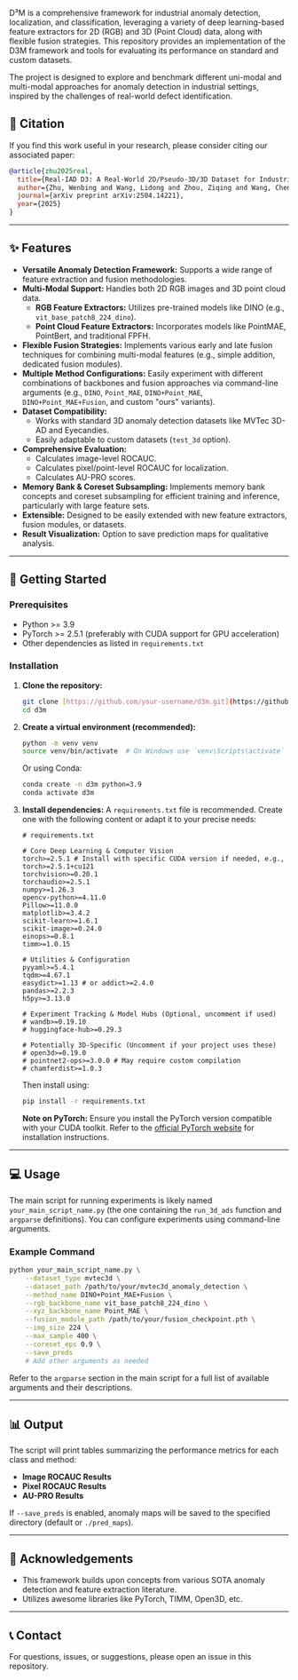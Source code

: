 D³M is a comprehensive framework for industrial anomaly detection, localization, and classification, leveraging a variety of deep learning-based feature extractors for 2D (RGB) and 3D (Point Cloud) data, along with flexible fusion strategies. This repository provides an implementation of the D3M framework and tools for evaluating its performance on standard and custom datasets.

The project is designed to explore and benchmark different uni-modal and multi-modal approaches for anomaly detection in industrial settings, inspired by the challenges of real-world defect identification.

## 📄 Citation

If you find this work useful in your research, please consider citing our associated paper:

```bibtex
@article{zhu2025real,
  title={Real-IAD D3: A Real-World 2D/Pseudo-3D/3D Dataset for Industrial Anomaly Detection},
  author={Zhu, Wenbing and Wang, Lidong and Zhou, Ziqing and Wang, Chengjie and Pan, Yurui and Zhang, Ruoyi and Chen, Zhuhao and Cheng, Linjie and Gao, Bin-Bin and Zhang, Jiangning and others},
  journal={arXiv preprint arXiv:2504.14221},
  year={2025}
}
```

---

## ✨ Features

* **Versatile Anomaly Detection Framework:** Supports a wide range of feature extraction and fusion methodologies.
* **Multi-Modal Support:** Handles both 2D RGB images and 3D point cloud data.
    * **RGB Feature Extractors:** Utilizes pre-trained models like DINO (e.g., `vit_base_patch8_224_dino`).
    * **Point Cloud Feature Extractors:** Incorporates models like PointMAE, PointBert, and traditional FPFH.
* **Flexible Fusion Strategies:** Implements various early and late fusion techniques for combining multi-modal features (e.g., simple addition, dedicated fusion modules).
* **Multiple Method Configurations:** Easily experiment with different combinations of backbones and fusion approaches via command-line arguments (e.g., `DINO`, `Point_MAE`, `DINO+Point_MAE`, `DINO+Point_MAE+Fusion`, and custom "ours" variants).
* **Dataset Compatibility:**
    * Works with standard 3D anomaly detection datasets like MVTec 3D-AD and Eyecandies.
    * Easily adaptable to custom datasets (`test_3d` option).
* **Comprehensive Evaluation:**
    * Calculates image-level ROCAUC.
    * Calculates pixel/point-level ROCAUC for localization.
    * Calculates AU-PRO scores.
* **Memory Bank & Coreset Subsampling:** Implements memory bank concepts and coreset subsampling for efficient training and inference, particularly with large feature sets.
* **Extensible:** Designed to be easily extended with new feature extractors, fusion modules, or datasets.
* **Result Visualization:** Option to save prediction maps for qualitative analysis.

---

## 🚀 Getting Started

### Prerequisites

* Python >= 3.9
* PyTorch >= 2.5.1 (preferably with CUDA support for GPU acceleration)
* Other dependencies as listed in `requirements.txt`

### Installation

1.  **Clone the repository:**
    ```bash
    git clone [https://github.com/your-username/d3m.git](https://github.com/your-username/d3m.git)
    cd d3m
    ```

2.  **Create a virtual environment (recommended):**
    ```bash
    python -m venv venv
    source venv/bin/activate  # On Windows use `venv\Scripts\activate`
    ```
    Or using Conda:
    ```bash
    conda create -n d3m python=3.9
    conda activate d3m
    ```

3.  **Install dependencies:**
    A `requirements.txt` file is recommended. Create one with the following content or adapt it to your precise needs:
    ```text
    # requirements.txt

    # Core Deep Learning & Computer Vision
    torch>=2.5.1 # Install with specific CUDA version if needed, e.g., torch>=2.5.1+cu121
    torchvision>=0.20.1
    torchaudio>=2.5.1
    numpy>=1.26.3
    opencv-python>=4.11.0
    Pillow>=11.0.0
    matplotlib>=3.4.2
    scikit-learn>=1.6.1
    scikit-image>=0.24.0
    einops>=0.8.1
    timm>=1.0.15

    # Utilities & Configuration
    pyyaml>=5.4.1
    tqdm>=4.67.1
    easydict>=1.13 # or addict>=2.4.0
    pandas>=2.2.3
    h5py>=3.13.0

    # Experiment Tracking & Model Hubs (Optional, uncomment if used)
    # wandb>=0.19.10
    # huggingface-hub>=0.29.3

    # Potentially 3D-Specific (Uncomment if your project uses these)
    # open3d>=0.19.0
    # pointnet2-ops>=3.0.0 # May require custom compilation
    # chamferdist>=1.0.3
    ```
    Then install using:
    ```bash
    pip install -r requirements.txt
    ```
    **Note on PyTorch:** Ensure you install the PyTorch version compatible with your CUDA toolkit. Refer to the [official PyTorch website](https://pytorch.org/) for installation instructions.

---

## 💻 Usage

The main script for running experiments is likely named `your_main_script_name.py` (the one containing the `run_3d_ads` function and `argparse` definitions). You can configure experiments using command-line arguments.

### Example Command

```bash
python your_main_script_name.py \
    --dataset_type mvtec3d \
    --dataset_path /path/to/your/mvtec3d_anomaly_detection \
    --method_name DINO+Point_MAE+Fusion \
    --rgb_backbone_name vit_base_patch8_224_dino \
    --xyz_backbone_name Point_MAE \
    --fusion_module_path /path/to/your/fusion_checkpoint.pth \
    --img_size 224 \
    --max_sample 400 \
    --coreset_eps 0.9 \
    --save_preds
    # Add other arguments as needed
```
Refer to the `argparse` section in the main script for a full list of available arguments and their descriptions.

---

## 📊 Output

The script will print tables summarizing the performance metrics for each class and method:

* **Image ROCAUC Results**
* **Pixel ROCAUC Results**
* **AU-PRO Results**

If `--save_preds` is enabled, anomaly maps will be saved to the specified directory (default or `./pred_maps`).

---

## 🙏 Acknowledgements

* This framework builds upon concepts from various SOTA anomaly detection and feature extraction literature.
* Utilizes awesome libraries like PyTorch, TIMM, Open3D, etc.

---

## 📞 Contact

For questions, issues, or suggestions, please open an issue in this repository.

```
